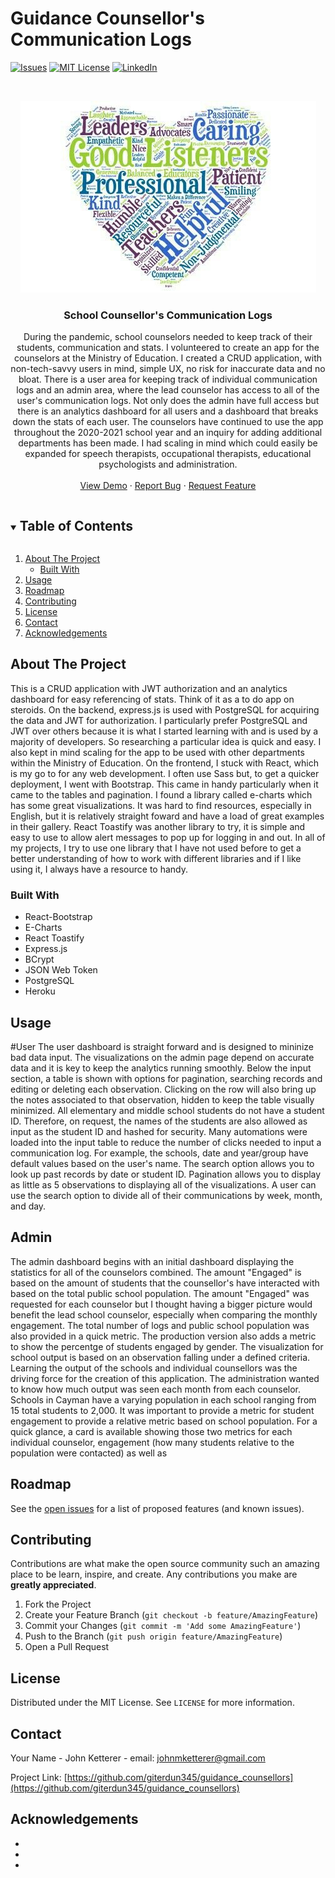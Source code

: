 # Guidance Counsellor's Communication Logs
<!-- PROJECT SHIELDS -->
<!--
*** I'm using markdown "reference style" links for readability.
*** Reference links are enclosed in brackets [ ] instead of parentheses ( ).
*** See the bottom of this document for the declaration of the reference variables
*** for contributors-url, forks-url, etc. This is an optional, concise syntax you may use.
*** https://www.markdownguide.org/basic-syntax/#reference-style-links
-->
[![Issues][issues-shield]][issues-url]
[![MIT License][license-shield]][license-url]
[![LinkedIn][linkedin-shield]][linkedin-url]



<!-- PROJECT LOGO -->
<!-- ![admin demo](client/src/components/images/heart.jpg) -->
<br />
<p align="center">
  <img src="client/src/components/images/heart.jpg" alt="Logo"> 
  <h3 align="center">School Counsellor's Communication Logs</h3>
  <p align="center">
    During the pandemic, school counselors needed to keep track of their students, communication and stats. I volunteered to create an app for the counselors at the Ministry of Education. I created a CRUD application, with non-tech-savvy users in mind, simple UX, no risk for inaccurate data and no bloat. There is a user area for keeping track of individual communication logs and an admin area, where the lead counselor has access to all of the user's communication logs. Not only does the admin have full access but there is an analytics dashboard for all users and a dashboard that breaks down the stats of each user. The counselors have continued to use the app throughout the 2020-2021 school year and an inquiry for adding additional departments has been made. I had scaling in mind which could easily be expanded for speech therapists, occupational therapists, educational psychologists and administration.
    <br />
<!--     <a href="https://github.com/giterdun345/guidance_counsellors"><strong>Explore the docs »</strong></a> -->
<!--     <br /> -->
    <br />
    <a href="https://comlogs-demo.netlify.app">View Demo</a>
    ·
    <a href="https://github.com/giterdun345/guidance_counsellors/issues">Report Bug</a>
    ·
    <a href="https://github.com/giterdun345/guidance_counsellors/issues">Request Feature</a>
  </p>
</p>

<!-- TABLE OF CONTENTS -->
<details open="open">
  <summary><h2 style="display: inline-block">Table of Contents</h2></summary>
  <ol>
    <li>
      <a href="#about-the-project">About The Project</a>
      <ul>
        <li><a href="#built-with">Built With</a></li>
      </ul>
    </li>
    <li>
      <a href="#getting-started">Usage</a>
    </li>
    <li><a href="#roadmap">Roadmap</a></li>
    <li><a href="#contributing">Contributing</a></li>
    <li><a href="#license">License</a></li>
    <li><a href="#contact">Contact</a></li>
    <li><a href="#acknowledgements">Acknowledgements</a></li>
  </ol>
</details>



<!-- ABOUT THE PROJECT -->
## About The Project
This is a CRUD application with JWT authorization and an analytics dashboard for easy referencing of stats. Think of it as a to do app on steroids. 
On the backend, express.js is used with PostgreSQL for acquiring the data and JWT for authorization. I particularly prefer PostgreSQL and JWT over others because it is what I started learning with and is used by a majority of developers. So researching a particular idea is quick and easy. I also kept in mind scaling for the app to be used with other departments within the Ministry of Education.
On the frontend, I stuck with React, which is my go to for any web development. I often use Sass but, to get a quicker deployment, I went with Bootstrap. This came in handy particularly when it came to the tables and pagination. I found a library called e-charts which has some great visualizations. It was hard to find resources, especially in English, but it is relatively straight foward and have a load of great examples in their gallery. React Toastify was another library to try, it is simple and easy to use to allow alert messages to pop up for logging in and out. In all of my projects, I try to use one library that I have not used before to get a better understanding of how to work with different libraries and if I like using it, I always have a resource to handy. 

### Built With

* React-Bootstrap
* E-Charts
* React Toastify
* Express.js
* BCrypt
* JSON Web Token
* PostgreSQL
* Heroku 

<!-- USAGE EXAMPLES -->
## Usage
#User
The user dashboard is straight forward and is designed to mininize bad data input. The visualizations on the admin page depend on accurate data and it is key to keep the analytics running smoothly. Below the input section, a table is shown with options for pagination, searching records and editing or deleting each observation. Clicking on the row will also bring up the notes associated to that observation, hidden to keep the table visually minimized. All elementary and middle school students do not have a student ID. Therefore, on request, the names of the students are also allowed as input as the student ID and hashed for security. Many automations were loaded into the input table to reduce the number of clicks needed to input a communication log. For example, the schools, date and year/group have default values based on the user's name. The search option allows you to look up past records by date or student ID. Pagination allows you to display as little as 5 observations to displaying all of the visualizations. A user can use the search option to divide all of their communications by week, month, and day.

## Admin
The admin dashboard begins with an initial dashboard displaying the statistics for all of the counselors combined. The amount "Engaged" is based on the amount of students that the counsellor's have interacted with based on the total public school population. The amount "Engaged" was requested for each counselor but I thought having a bigger picture would benefit the lead school counselor, especially when comparing the monthly engagement. The total number of logs and public school population was also provided in a quick metric. The production version also adds a metric to show the percentge of students engaged by gender. The visualization for school output is based on an observation falling under a defined criteria. Learning the output of the schools and individual counsellors was the driving force for the creation of this application. The administration wanted to know how much output was seen each month from each counselor. Schools in Cayman have a varying population in each school ranging from 15 total students to 2,000. It was important to provide a metric for student engagement to provide a relative metric based on school population. For a quick glance, a card is available showing those two metrics for each individual counselor, engagement (how many students relative to the population were contacted) as well as 
<!-- ROADMAP -->
## Roadmap

See the [open issues](https://github.com/giterdun345/guidance_counsellors/issues) for a list of proposed features (and known issues).



<!-- CONTRIBUTING -->
## Contributing

Contributions are what make the open source community such an amazing place to be learn, inspire, and create. Any contributions you make are **greatly appreciated**.

1. Fork the Project
2. Create your Feature Branch (`git checkout -b feature/AmazingFeature`)
3. Commit your Changes (`git commit -m 'Add some AmazingFeature'`)
4. Push to the Branch (`git push origin feature/AmazingFeature`)
5. Open a Pull Request



<!-- LICENSE -->
## License

Distributed under the MIT License. See `LICENSE` for more information.



<!-- CONTACT -->
## Contact

Your Name - John Ketterer - email: johnmketterer@gmail.com

Project Link: [https://github.com/giterdun345/guidance_counsellors](https://github.com/giterdun345/guidance_counsellors)



<!-- ACKNOWLEDGEMENTS -->
## Acknowledgements

* []()
* []()
* []()


<!-- MARKDOWN LINKS & IMAGES -->
<!-- https://www.markdownguide.org/basic-syntax/#reference-style-links -->
[issues-shield]: https://img.shields.io/github/issues/giterdun345/guidance_counsellors.svg?style=for-the-badge
[issues-url]: https://github.com/giterdun345/guidance_counsellors/issues
[license-shield]: https://img.shields.io/github/license/giterdun345/guidance_counsellors.svg?style=for-the-badge
[license-url]: https://github.com/giterdun345/guidance_counsellors/blob/master/LICENSE.txt
[linkedin-shield]: https://img.shields.io/badge/-LinkedIn-black.svg?style=for-the-badge&logo=linkedin&colorB=555
[linkedin-url]: https://linkedin.com/in/jm-ketterer



